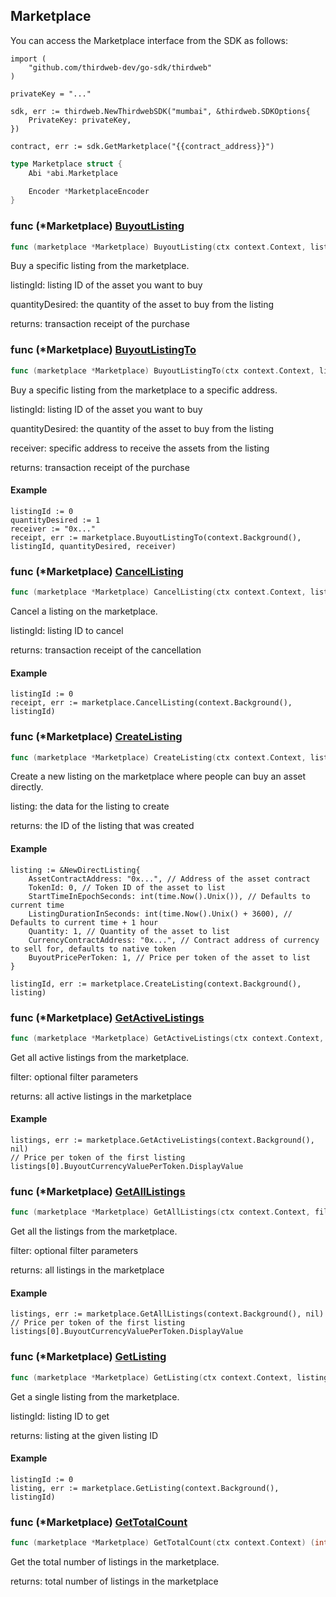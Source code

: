 
## Marketplace

You can access the Marketplace interface from the SDK as follows:

```
import (
	"github.com/thirdweb-dev/go-sdk/thirdweb"
)

privateKey = "..."

sdk, err := thirdweb.NewThirdwebSDK("mumbai", &thirdweb.SDKOptions{
	PrivateKey: privateKey,
})

contract, err := sdk.GetMarketplace("{{contract_address}}")
```

```go
type Marketplace struct {
    Abi *abi.Marketplace

    Encoder *MarketplaceEncoder
}
```

### func \(\*Marketplace\) [BuyoutListing](<https://github.com/ricebin/go-sdk/blob/main/thirdweb/marketplace.go#L185>)

```go
func (marketplace *Marketplace) BuyoutListing(ctx context.Context, listingId int, quantityDesired int) (*types.Transaction, error)
```

Buy a specific listing from the marketplace.

listingId: listing ID of the asset you want to buy

quantityDesired: the quantity of the asset to buy from the listing

returns: transaction receipt of the purchase

### func \(\*Marketplace\) [BuyoutListingTo](<https://github.com/ricebin/go-sdk/blob/main/thirdweb/marketplace.go#L205>)

```go
func (marketplace *Marketplace) BuyoutListingTo(ctx context.Context, listingId int, quantityDesired int, receiver string) (*types.Transaction, error)
```

Buy a specific listing from the marketplace to a specific address.

listingId: listing ID of the asset you want to buy

quantityDesired: the quantity of the asset to buy from the listing

receiver: specific address to receive the assets from the listing

returns: transaction receipt of the purchase

#### Example

```
listingId := 0
quantityDesired := 1
receiver := "0x..."
receipt, err := marketplace.BuyoutListingTo(context.Background(), listingId, quantityDesired, receiver)
```

### func \(\*Marketplace\) [CancelListing](<https://github.com/ricebin/go-sdk/blob/main/thirdweb/marketplace.go#L164>)

```go
func (marketplace *Marketplace) CancelListing(ctx context.Context, listingId int) (*types.Transaction, error)
```

Cancel a listing on the marketplace.

listingId: listing ID to cancel

returns: transaction receipt of the cancellation

#### Example

```
listingId := 0
receipt, err := marketplace.CancelListing(context.Background(), listingId)
```

### func \(\*Marketplace\) [CreateListing](<https://github.com/ricebin/go-sdk/blob/main/thirdweb/marketplace.go#L272>)

```go
func (marketplace *Marketplace) CreateListing(ctx context.Context, listing *NewDirectListing) (int, error)
```

Create a new listing on the marketplace where people can buy an asset directly.

listing: the data for the listing to create

returns: the ID of the listing that was created

#### Example

```
listing := &NewDirectListing{
	AssetContractAddress: "0x...", // Address of the asset contract
	TokenId: 0, // Token ID of the asset to list
	StartTimeInEpochSeconds: int(time.Now().Unix()), // Defaults to current time
	ListingDurationInSeconds: int(time.Now().Unix() + 3600), // Defaults to current time + 1 hour
	Quantity: 1, // Quantity of the asset to list
	CurrencyContractAddress: "0x...", // Contract address of currency to sell for, defaults to native token
	BuyoutPricePerToken: 1, // Price per token of the asset to list
}

listingId, err := marketplace.CreateListing(context.Background(), listing)
```

### func \(\*Marketplace\) [GetActiveListings](<https://github.com/ricebin/go-sdk/blob/main/thirdweb/marketplace.go#L99>)

```go
func (marketplace *Marketplace) GetActiveListings(ctx context.Context, filter *MarketplaceFilter) ([]*DirectListing, error)
```

Get all active listings from the marketplace.

filter: optional filter parameters

returns: all active listings in the marketplace

#### Example

```
listings, err := marketplace.GetActiveListings(context.Background(), nil)
// Price per token of the first listing
listings[0].BuyoutCurrencyValuePerToken.DisplayValue
```

### func \(\*Marketplace\) [GetAllListings](<https://github.com/ricebin/go-sdk/blob/main/thirdweb/marketplace.go#L131>)

```go
func (marketplace *Marketplace) GetAllListings(ctx context.Context, filter *MarketplaceFilter) ([]*DirectListing, error)
```

Get all the listings from the marketplace.

filter: optional filter parameters

returns: all listings in the marketplace

#### Example

```
listings, err := marketplace.GetAllListings(context.Background(), nil)
// Price per token of the first listing
listings[0].BuyoutCurrencyValuePerToken.DisplayValue
```

### func \(\*Marketplace\) [GetListing](<https://github.com/ricebin/go-sdk/blob/main/thirdweb/marketplace.go#L68>)

```go
func (marketplace *Marketplace) GetListing(ctx context.Context, listingId int) (*DirectListing, error)
```

Get a single listing from the marketplace.

listingId: listing ID to get

returns: listing at the given listing ID

#### Example

```
listingId := 0
listing, err := marketplace.GetListing(context.Background(), listingId)
```

### func \(\*Marketplace\) [GetTotalCount](<https://github.com/ricebin/go-sdk/blob/main/thirdweb/marketplace.go#L143>)

```go
func (marketplace *Marketplace) GetTotalCount(ctx context.Context) (int, error)
```

Get the total number of listings in the marketplace.

returns: total number of listings in the marketplace

